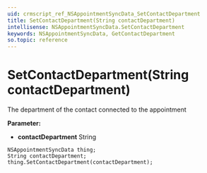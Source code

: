 ```yaml
---
uid: crmscript_ref_NSAppointmentSyncData_SetContactDepartment
title: SetContactDepartment(String contactDepartment)
intellisense: NSAppointmentSyncData.SetContactDepartment
keywords: NSAppointmentSyncData, GetContactDepartment
so.topic: reference
---
```


# SetContactDepartment(String contactDepartment)

The department of the contact connected to the appointment

**Parameter:** 
* **contactDepartment** String

```crmscript
NSAppointmentSyncData thing;
String contactDepartment;
thing.SetContactDepartment(contactDepartment);
```


